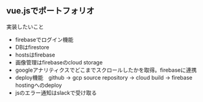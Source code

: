 ## vue.jsでポートフォリオ

実装したいこと

- firebaseでログイン機能
- DBはfirestore
- hostsはfirebase
- 画像管理はfirebaseのcloud storage
- googleアナリティクスでどこまでスクロールしたかを取得。firebaseに連携
- deploy機能　github -> gcp source repository -> cloud build -> firebase hostingへのdeploy
- jsのエラー通知はslackで受け取る
